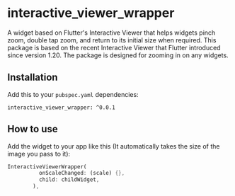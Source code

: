 # interactive_viewer_wrapper

A widget based on Flutter's Interactive Viewer that helps widgets pinch zoom, double tap zoom, and return to its initial size when required.
This package is based on the recent Interactive Viewer that Flutter introduced since version 1.20.
The package is designed for zooming in on any widgets.

## Installation

Add this to your `pubspec.yaml` dependencies:

```
interactive_viewer_wrapper: ^0.0.1
```

## How to use

Add the widget to your app like this (It automatically takes the size of the image you pass to it):

```dart
InteractiveViewerWrapper(
          onScaleChanged: (scale) {},
          child: childWidget,
        ),
```
